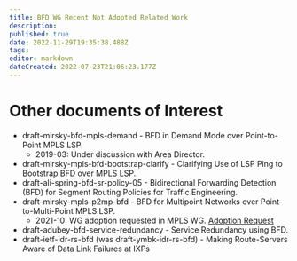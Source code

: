 ```yaml
---
title: BFD WG Recent Not Adopted Related Work
description: 
published: true
date: 2022-11-29T19:35:38.488Z
tags: 
editor: markdown
dateCreated: 2022-07-23T21:06:23.177Z
---
```


# Other documents of Interest
* draft-mirsky-bfd-mpls-demand - BFD in Demand Mode over Point-to-Point MPLS LSP.
  * 2019-03: Under discussion with Area Director.
* draft-mirsky-mpls-bfd-bootstrap-clarify - Clarifying Use of LSP Ping to Bootstrap BFD over MPLS LSP.
* draft-ali-spring-bfd-sr-policy-05 - Bidirectional Forwarding Detection (BFD) for Segment Routing Policies for Traffic Engineering.
* draft-mirsky-mpls-p2mp-bfd - BFD for Multipoint Networks over Point-to-Multi-Point MPLS LSP.
  * 2021-10: WG adoption requested in MPLS WG. [Adoption Request](https://mailarchive.ietf.org/arch/msg/mpls/0kNzv7QxzNPMww4j9KwWdqTwgOg)
* draft-adubey-bfd-service-redundancy - Service Redundancy using BFD.
* draft-ietf-idr-rs-bfd (was draft-ymbk-idr-rs-bfd) - Making Route-Servers Aware of Data Link Failures at IXPs